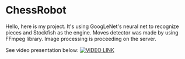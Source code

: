 # ChessRobot

Hello, here is my project. It's using GoogLeNet's neural net to recognize pieces and Stockfish as the engine. Moves detector was made by using FFmpeg library. Image processing is proceeding on the server.

See video presentation below:
[![VIDEO LINK](https://img.youtube.com/vi/5XiNbSmotZI/0.jpg)](https://www.youtube.com/watch?v=5XiNbSmotZI)

